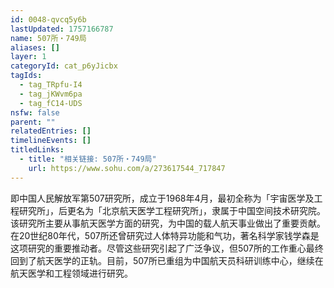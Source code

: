 ```yaml
---
id: 0048-qvcq5y6b
lastUpdated: 1757166787
name: 507所・749局
aliases: []
layer: 1
categoryId: cat_p6yJicbx
tagIds:
  - tag_TRpfu-I4
  - tag_jKWvm6pa
  - tag_fC14-UDS
nsfw: false
parent: ""
relatedEntries: []
timelineEvents: []
titledLinks:
  - title: "相关链接: 507所・749局"
    url: https://www.sohu.com/a/273617544_717847
---
```


即中国人民解放军第507研究所，成立于1968年4月，最初全称为「宇宙医学及工程研究所」，后更名为「北京航天医学工程研究所」，隶属于中国空间技术研究院。该研究所主要从事航天医学方面的研究，为中国的载人航天事业做出了重要贡献。在20世纪80年代，507所还曾研究过人体特异功能和气功，著名科学家钱学森是这项研究的重要推动者。尽管这些研究引起了广泛争议，但507所的工作重心最终回到了航天医学的正轨。目前，507所已重组为中国航天员科研训练中心，继续在航天医学和工程领域进行研究。
